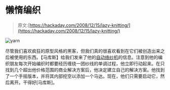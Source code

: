 # 懒惰编织

> 原文:[https://hackaday.com/2008/12/15/lazy-knitting/](https://hackaday.com/2008/12/15/lazy-knitting/)

![yarn](../Images/1caa6fc227efbc5c3d3edf724a3978f3.png "yarn")

尽管我们喜欢疯狂的原型风格的黑客，但我们真的很喜欢看到在它们被创造出来之后被使用的东西。【马库斯】给我们发来了他的[自动络纱机](http://robot-party.blogspot.com/2008/12/lazy-knitting.html)的信息。注意到他的编织朋友每次开始编织时都要经历缠绕一团纱线的单调过程，他立即行动起来。在只找到几个超出他价格范围的商业解决方案后，他决定建立自己的解决方案。他找到了一个手摇版本，并将其内部挖空以添加一个马达。现在，他们只需要启动它，然后离开。干得好[马库斯]。